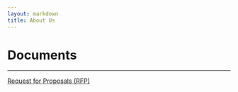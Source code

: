```yaml
---
layout: markdown
title: About Us
---
```

 <div class="main">
    <h1 class="subpage-header" id="documents">Documents</h1>
    <hr/>
        <p><a href="#">Request for Proposals (RFP)</a></p>
</div>
